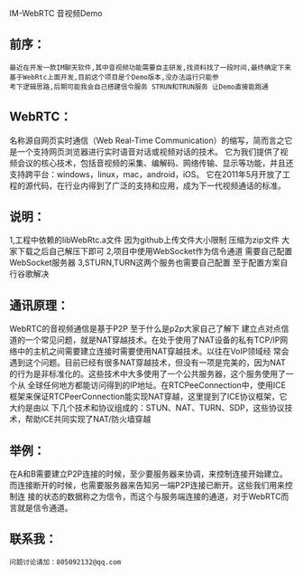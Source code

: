 IM-WebRTC 音视频Demo

## 前序：
    最近在开发一款IM聊天软件,其中音视频功能需要自主研发,找资料找了一段时间,最终确定下来基于WebRtc上面开发,目前这个项目是个Demo版本,没办法运行只能参 
    考下逻辑思路,后期可能我会自己搭建信令服务 STRUN和TRUN服务 让Demo直接能跑通

## WebRTC：
  名称源自网页实时通信（Web Real-Time Communication）的缩写，简而言之它是一个支持网页浏览器进行实时语音对话或视频对话的技术。
  它为我们提供了视频会议的核心技术，包括音视频的采集、编解码、网络传输、显示等功能，并且还支持跨平台：windows，linux，mac，android，iOS。
  它在2011年5月开放了工程的源代码，在行业内得到了广泛的支持和应用，成为下一代视频通话的标准。

## 说明：
  1,工程中依赖的libWebRtc.a文件  因为github上传文件大小限制 压缩为zip文件  大家下载之后自己解压下即可
  2,项目中使用WebSocket作为信令通道 需要自己配置WebSocket服务器
  3,STURN,TURN这两个服务也需要自己配置 至于配置方案自行谷歌解决

## 通讯原理：
  WebRTC的音视频通信是基于P2P 至于什么是p2p大家自己了解下
  建立点对点信道的一个常见问题，就是NAT穿越技术。在处于使用了NAT设备的私有TCP/IP网络中的主机之间需要建立连接时需要使用NAT穿越技术。以往在VoIP领域经   常会遇到这个问题。目前已经有很多NAT穿越技术，但没有一项是完美的，因为NAT的行为是非标准化的。这些技术中大多使用了一个公共服务器，这个服务使用了一个从   全球任何地方都能访问得到的IP地址。在RTCPeeConnection中，使用ICE框架来保证RTCPeerConnection能实现NAT穿越，这里提到了ICE协议框架，它大约是由以 
  下几个技术和协议组成的：STUN、NAT、TURN、SDP，这些协议技术，帮助ICE共同实现了NAT/防火墙穿越

## 举例：
   在A和B需要建立P2P连接的时候，至少要服务器来协调，来控制连接开始建立。而连接断开的时候，也需要服务器来告知另一端P2P连接已断开。这些我们用来控制连      接的状态的数据称之为信令，而这个与服务端连接的通道，对于WebRTC而言就是信令通道。

## 联系我：
    问题讨论请加：805092132@qq.com    

